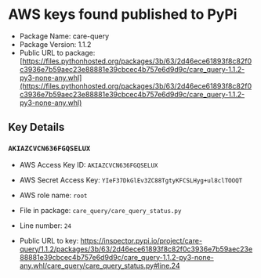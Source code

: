 # AWS keys found published to PyPi

* Package Name: care-query
* Package Version: 1.1.2
* Public URL to package: [https://files.pythonhosted.org/packages/3b/63/2d46ece61893f8c82f0c3936e7b59aec23e88881e39cbcec4b757e6d9d9c/care_query-1.1.2-py3-none-any.whl](https://files.pythonhosted.org/packages/3b/63/2d46ece61893f8c82f0c3936e7b59aec23e88881e39cbcec4b757e6d9d9c/care_query-1.1.2-py3-none-any.whl)

## Key Details

### `AKIAZCVCN636FGQSELUX`

* AWS Access Key ID: `AKIAZCVCN636FGQSELUX`
* AWS Secret Access Key: `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` 
* AWS role name: `root`
* File in package: `care_query/care_query_status.py`
* Line number: `24`

* Public URL to key: https://inspector.pypi.io/project/care-query/1.1.2/packages/3b/63/2d46ece61893f8c82f0c3936e7b59aec23e88881e39cbcec4b757e6d9d9c/care_query-1.1.2-py3-none-any.whl/care_query/care_query_status.py#line.24


